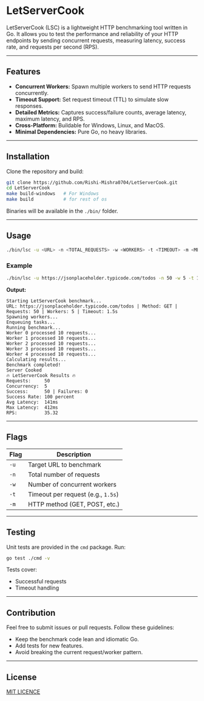 # LetServerCook

LetServerCook (LSC) is a lightweight HTTP benchmarking tool written in Go. It allows you to test the performance and reliability of your HTTP endpoints by sending concurrent requests, measuring latency, success rate, and requests per second (RPS).

---

## Features

* **Concurrent Workers:** Spawn multiple workers to send HTTP requests concurrently.
* **Timeout Support:** Set request timeout (TTL) to simulate slow responses.
* **Detailed Metrics:** Captures success/failure counts, average latency, maximum latency, and RPS.
* **Cross-Platform:** Buildable for Windows, Linux, and MacOS.
* **Minimal Dependencies:** Pure Go, no heavy libraries.

---

## Installation

Clone the repository and build:

```bash
git clone https://github.com/Rishi-Mishra0704/LetServerCook.git
cd LetServerCook
make build-windows   # For Windows
make build           # for rest of os
```

Binaries will be available in the `./bin/` folder.

---

## Usage

```bash
./bin/lsc -u <URL> -n <TOTAL_REQUESTS> -w <WORKERS> -t <TIMEOUT> -m <METHOD>
```

### Example

```bash
./bin/lsc -u https://jsonplaceholder.typicode.com/todos -n 50 -w 5 -t 1.5s -m GET
```

**Output:**

```
Starting LetServerCook benchmark...
URL: https://jsonplaceholder.typicode.com/todos | Method: GET | Requests: 50 | Workers: 5 | Timeout: 1.5s
Spawning workers...
Enqueuing tasks...
Running benchmark...
Worker 0 processed 10 requests...
Worker 1 processed 10 requests...
Worker 2 processed 10 requests...
Worker 3 processed 10 requests...
Worker 4 processed 10 requests...
Calculating results...
Benchmark completed!
Server Cooked
🔥 LetServerCook Results 🔥
Requests:     50
Concurrency:  5
Success:      50 | Failures: 0
Success Rate: 100 percent
Avg Latency:  141ms
Max Latency:  412ms
RPS:          35.32
```

---

## Flags

| Flag | Description                        |
| ---- | ---------------------------------- |
| `-u` | Target URL to benchmark            |
| `-n` | Total number of requests           |
| `-w` | Number of concurrent workers       |
| `-t` | Timeout per request (e.g., `1.5s`) |
| `-m` | HTTP method (GET, POST, etc.)      |

---

## Testing

Unit tests are provided in the `cmd` package. Run:

```bash
go test ./cmd -v
```

Tests cover:

* Successful requests
* Timeout handling

---

## Contribution

Feel free to submit issues or pull requests. Follow these guidelines:

* Keep the benchmark code lean and idiomatic Go.
* Add tests for new features.
* Avoid breaking the current request/worker pattern.

---

## License

[MIT LICENCE]("./LICENSE")
